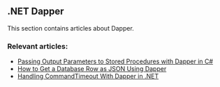 ## .NET Dapper

This section contains articles about Dapper.

### Relevant articles:

- [Passing Output Parameters to Stored Procedures with Dapper in C#](https://code-maze.com/csharp-pass-output-parameters-to-stored-procedures-dapper/)
- [How to Get a Database Row as JSON Using Dapper](https://code-maze.com/database-row-as-json-using-dapper/)
- [Handling CommandTimeout With Dapper in .NET](https://code-maze.com/dotnet-handling-commandtimeout-with-dapper/)
